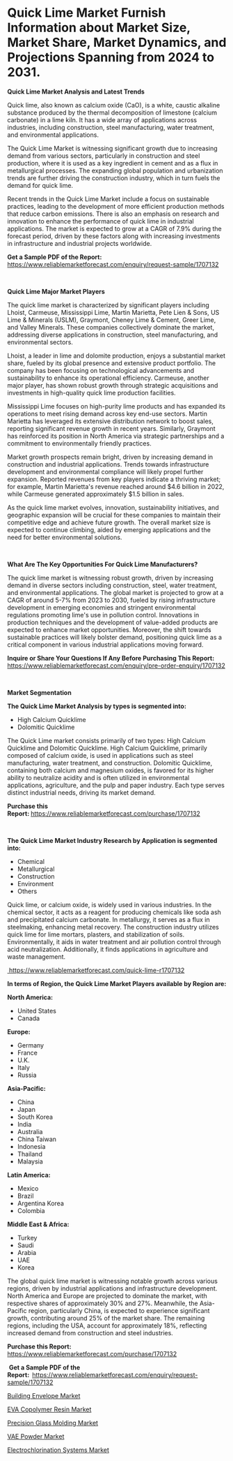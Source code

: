 <p><h1>Quick Lime Market Furnish Information about Market Size, Market Share, Market Dynamics, and Projections Spanning from 2024 to 2031.</h1></p><p><strong>Quick Lime Market Analysis and Latest Trends</strong></p>
<p><p>Quick lime, also known as calcium oxide (CaO), is a white, caustic alkaline substance produced by the thermal decomposition of limestone (calcium carbonate) in a lime kiln. It has a wide array of applications across industries, including construction, steel manufacturing, water treatment, and environmental applications.</p><p>The Quick Lime Market is witnessing significant growth due to increasing demand from various sectors, particularly in construction and steel production, where it is used as a key ingredient in cement and as a flux in metallurgical processes. The expanding global population and urbanization trends are further driving the construction industry, which in turn fuels the demand for quick lime.</p><p>Recent trends in the Quick Lime Market include a focus on sustainable practices, leading to the development of more efficient production methods that reduce carbon emissions. There is also an emphasis on research and innovation to enhance the performance of quick lime in industrial applications. The market is expected to grow at a CAGR of 7.9% during the forecast period, driven by these factors along with increasing investments in infrastructure and industrial projects worldwide.</p></p>
<p><strong>Get a Sample PDF of the Report:&nbsp;</strong> <a href="https://www.reliablemarketforecast.com/enquiry/request-sample/1707132?utm_campaign=1082&utm_medium=2&utm_source=Github&utm_content=ia&utm_term=09112024&utm_id=quick-lime">https://www.reliablemarketforecast.com/enquiry/request-sample/1707132</a></p>
<p>&nbsp;</p>
<p><strong>Quick Lime Major Market Players</strong></p>
<p><p>The quick lime market is characterized by significant players including Lhoist, Carmeuse, Mississippi Lime, Martin Marietta, Pete Lien & Sons, US Lime & Minerals (USLM), Graymont, Cheney Lime & Cement, Greer Lime, and Valley Minerals. These companies collectively dominate the market, addressing diverse applications in construction, steel manufacturing, and environmental sectors.</p><p>Lhoist, a leader in lime and dolomite production, enjoys a substantial market share, fueled by its global presence and extensive product portfolio. The company has been focusing on technological advancements and sustainability to enhance its operational efficiency. Carmeuse, another major player, has shown robust growth through strategic acquisitions and investments in high-quality quick lime production facilities.</p><p>Mississippi Lime focuses on high-purity lime products and has expanded its operations to meet rising demand across key end-use sectors. Martin Marietta has leveraged its extensive distribution network to boost sales, reporting significant revenue growth in recent years. Similarly, Graymont has reinforced its position in North America via strategic partnerships and a commitment to environmentally friendly practices.</p><p>Market growth prospects remain bright, driven by increasing demand in construction and industrial applications. Trends towards infrastructure development and environmental compliance will likely propel further expansion. Reported revenues from key players indicate a thriving market; for example, Martin Marietta's revenue reached around $4.6 billion in 2022, while Carmeuse generated approximately $1.5 billion in sales.</p><p>As the quick lime market evolves, innovation, sustainability initiatives, and geographic expansion will be crucial for these companies to maintain their competitive edge and achieve future growth. The overall market size is expected to continue climbing, aided by emerging applications and the need for better environmental solutions.</p></p>
<p>&nbsp;</p>
<p><strong>What Are The Key Opportunities For Quick Lime Manufacturers?</strong></p>
<p><p>The quick lime market is witnessing robust growth, driven by increasing demand in diverse sectors including construction, steel, water treatment, and environmental applications. The global market is projected to grow at a CAGR of around 5-7% from 2023 to 2030, fueled by rising infrastructure development in emerging economies and stringent environmental regulations promoting lime's use in pollution control. Innovations in production techniques and the development of value-added products are expected to enhance market opportunities. Moreover, the shift towards sustainable practices will likely bolster demand, positioning quick lime as a critical component in various industrial applications moving forward.</p></p>
<p><strong>Inquire or Share Your Questions If Any Before Purchasing This Report:</strong> <a href="https://www.reliablemarketforecast.com/enquiry/pre-order-enquiry/1707132?utm_campaign=1082&utm_medium=2&utm_source=Github&utm_content=ia&utm_term=09112024&utm_id=quick-lime">https://www.reliablemarketforecast.com/enquiry/pre-order-enquiry/1707132</a></p>
<p>&nbsp;</p>
<p><strong>Market Segmentation</strong></p>
<p><strong>The Quick Lime Market Analysis by types is segmented into:</strong></p>
<p><ul><li>High Calcium Quicklime</li><li>Dolomitic Quicklime</li></ul></p>
<p><p>The Quick Lime market consists primarily of two types: High Calcium Quicklime and Dolomitic Quicklime. High Calcium Quicklime, primarily composed of calcium oxide, is used in applications such as steel manufacturing, water treatment, and construction. Dolomitic Quicklime, containing both calcium and magnesium oxides, is favored for its higher ability to neutralize acidity and is often utilized in environmental applications, agriculture, and the pulp and paper industry. Each type serves distinct industrial needs, driving its market demand.</p></p>
<p><strong>Purchase this Report:&nbsp;</strong><a href="https://www.reliablemarketforecast.com/purchase/1707132?utm_campaign=1082&utm_medium=2&utm_source=Github&utm_content=ia&utm_term=09112024&utm_id=quick-lime">https://www.reliablemarketforecast.com/purchase/1707132</a></p>
<p>&nbsp;</p>
<p><strong>The Quick Lime Market Industry Research by Application is segmented into:</strong></p>
<p><ul><li>Chemical</li><li>Metallurgical</li><li>Construction</li><li>Environment</li><li>Others</li></ul></p>
<p><p>Quick lime, or calcium oxide, is widely used in various industries. In the chemical sector, it acts as a reagent for producing chemicals like soda ash and precipitated calcium carbonate. In metallurgy, it serves as a flux in steelmaking, enhancing metal recovery. The construction industry utilizes quick lime for lime mortars, plasters, and stabilization of soils. Environmentally, it aids in water treatment and air pollution control through acid neutralization. Additionally, it finds applications in agriculture and waste management.</p></p>
<p><a href="https://www.reliablemarketforecast.com/quick-lime-r1707132?utm_campaign=1082&utm_medium=2&utm_source=Github&utm_content=ia&utm_term=09112024&utm_id=quick-lime">&nbsp;https://www.reliablemarketforecast.com/quick-lime-r1707132</a></p>
<p><strong>In terms of Region, the Quick Lime Market Players available by Region are:</strong></p>
<p>
    <p> <strong> North America: </strong>
        <ul>
            <li>United States</li>
            <li>Canada</li>
        </ul>
        </p> 
    <p> <strong> Europe: </strong>
        <ul>
            <li>Germany</li>
            <li>France</li>
            <li>U.K.</li>
            <li>Italy</li>
            <li>Russia</li>
        </ul>
        </p> 
    <p> <strong> Asia-Pacific: </strong>
        <ul>
            <li>China</li>
            <li>Japan</li>
            <li>South Korea</li>
            <li>India</li>
            <li>Australia</li>
            <li>China Taiwan</li>
            <li>Indonesia</li>
            <li>Thailand</li>
            <li>Malaysia</li>
        </ul>
        </p> 
    <p> <strong> Latin America: </strong>
        <ul>
            <li>Mexico</li>
            <li>Brazil</li>
            <li>Argentina Korea</li>
            <li>Colombia</li>
        </ul>
        </p> 
    <p> <strong> Middle East & Africa: </strong>
        <ul>
            <li>Turkey</li>
            <li>Saudi</li>
            <li>Arabia</li>
            <li>UAE</li>
            <li>Korea</li>
        </ul>
    </p>
    </p>
<p><p>The global quick lime market is witnessing notable growth across various regions, driven by industrial applications and infrastructure development. North America and Europe are projected to dominate the market, with respective shares of approximately 30% and 27%. Meanwhile, the Asia-Pacific region, particularly China, is expected to experience significant growth, contributing around 25% of the market share. The remaining regions, including the USA, account for approximately 18%, reflecting increased demand from construction and steel industries.</p></p>
<p><strong>Purchase this Report: </strong><a href="https://www.reliablemarketforecast.com/purchase/1707132?utm_campaign=1082&utm_medium=2&utm_source=Github&utm_content=ia&utm_term=09112024&utm_id=quick-lime">https://www.reliablemarketforecast.com/purchase/1707132</a></p>
<p>&nbsp;<strong>Get a Sample PDF of the Report:&nbsp;&nbsp;</strong><a href="https://www.reliablemarketforecast.com/enquiry/request-sample/1707132?utm_campaign=1082&utm_medium=2&utm_source=Github&utm_content=ia&utm_term=09112024&utm_id=quick-lime">https://www.reliablemarketforecast.com/enquiry/request-sample/1707132</a></p>
<p><strong></strong></p>
<p><p><a href="https://github.com/judesaxav/Market-Research-Report-List-1/blob/main/building-envelope-market.md?utm_campaign=1082&utm_medium=2&utm_source=Github&utm_content=ia&utm_term=09112024&utm_id=quick-lime">Building Envelope Market</a></p><p><a href="https://github.com/caetlinivcar/Market-Research-Report-List-1/blob/main/eva-copolymer-resin-market.md?utm_campaign=1082&utm_medium=2&utm_source=Github&utm_content=ia&utm_term=09112024&utm_id=quick-lime">EVA Copolymer Resin Market</a></p><p><a href="https://github.com/cophervdheacoxt/Market-Research-Report-List-1/blob/main/precision-glass-molding-market.md?utm_campaign=1082&utm_medium=2&utm_source=Github&utm_content=ia&utm_term=09112024&utm_id=quick-lime">Precision Glass Molding Market</a></p><p><a href="https://github.com/raymederonmot/Market-Research-Report-List-1/blob/main/vae-powder-market.md?utm_campaign=1082&utm_medium=2&utm_source=Github&utm_content=ia&utm_term=09112024&utm_id=quick-lime">VAE Powder Market</a></p><p><a href="https://github.com/marcouhbmammoc/Market-Research-Report-List-1/blob/main/electrochlorination-systems-market.md?utm_campaign=1082&utm_medium=2&utm_source=Github&utm_content=ia&utm_term=09112024&utm_id=quick-lime">Electrochlorination Systems Market</a></p></p>